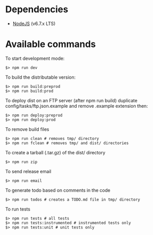 # Dependencies

* [NodeJS](https://nodejs.org) (v6.7.x LTS)


# Available commands

To start development mode:

```shell
$> npm run dev
```

To build the distributable version:

```shell
$> npm run build:preprod
$> npm run build:prod
```

To deploy dist on an FTP server (after npm run build)
duplicate config/tasks/ftp.json.example and remove .example extension then:

```shell
$> npm run deploy:preprod
$> npm run deploy:prod
```

To remove build files

```shell
$> npm run clean # removes tmp/ directory
$> npm run fclean # removes tmp/ and dist/ directories
```

To create a tarball (.tar.gz) of the dist/ directory

```shell
$> npm run zip
```

To send release email

```shell
$> npm run email
```

To generate todo based on comments in the code

```shell
$> npm run todos # creates a TODO.md file in tmp/ directory
```

To run tests

```shell
$> npm run tests # all tests
$> npm run tests:instrumented # instrumented tests only
$> npm run tests:unit # unit tests only
```
